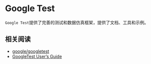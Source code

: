 
# Google Test

`Google Test`提供了完善的测试和数据仿真框架，提供了文档、工具和示例。

## 相关阅读

* [google/googletest](https://github.com/google/googletest)
* [GoogleTest User’s Guide](http://google.github.io/googletest/)